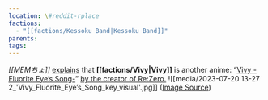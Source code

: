 ```yaml
---
location: \#reddit-rplace
factions:
  - "[[factions/Kessoku Band|Kessoku Band]]"
parents: 
tags: 
---
```

*[[MEMちょ]]* [explains](https://discord.com/channels/1093664259273130084/1131230952119615600/1131578035263504404) that **[[factions/Vivy|Vivy]]** is another anime: “[Vivy -Fluorite Eye’s Song-](https://discord.com/channels/1093664259273130084/1131230952119615600/1131578082831110144)” [by the creator of Re:Zero.](https://discord.com/channels/1093664259273130084/1131230952119615600/1131578132260995163)
![[media/2023-07-20 13-27 2_'Vivy_Fluorite_Eye’s_Song_key_visual'.jpg]]
([Image Source](https://en.wikipedia.org/wiki/Vivy:_Fluorite_Eye's_Song#/media/File:Vivy_Fluorite_Eye’s_Song_key_visual.jpg))
